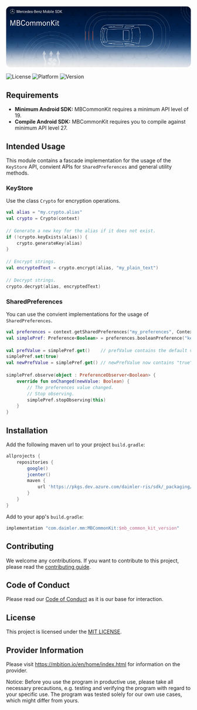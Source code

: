<!-- SPDX-License-Identifier: MIT -->

![MBCommonKit](logo.jpg "Banner")

![License](https://img.shields.io/badge/License-MIT-green)
![Platform](https://img.shields.io/badge/Platforms-Android-blue)
![Version](https://img.shields.io/badge/Azure%20Artifacts-2.0.3-orange)

## Requirements
* __Minimum Android SDK:__ MBCommonKit requires a minimum API level of 19. 
* __Compile Android SDK:__ MBCommonKit requires you to compile against minimum API level 27.

## Intended Usage

This module contains a fascade implementation for the usage of the `KeyStore` API, convient APIs for `SharedPreferences` and 
general utility methods.  

### KeyStore
Use the class `Crypto` for encryption operations.  
```kotlin
val alias = "my.crypto.alias"
val crypto = Crypto(context)

// Generate a new key for the alias if it does not exist.
if (!crypto.keyExists(alias)) {
    crypto.generateKey(alias)
}

// Encrypt strings.
val encryptedText = crypto.encrypt(alias, "my_plain_text")

// Decrypt strings.
crypto.decrypt(alias, encryptedText)
```

### SharedPreferences
You can use the convient implementations for the usage of `SharedPreferences`.  
```kotlin
val preferences = context.getSharedPreferences("my_preferences", Context.MODE_PRIVATE)
val simplePref: Preference<Boolean> = preferences.booleanPreference("key", false)

val prefValue = simplePref.get()    // prefValue contains the default value "false"
simplePref.set(true)
val newPrefValue = simplePref.get() // newPrefValue now contains "true"

simplePref.observe(object : PreferenceObserver<Boolean> {
    override fun onChanged(newValue: Boolean) {
        // The preferences value changed.
        // Stop observing.
        simplePref.stopObserving(this)
    }
}
```

## Installation

Add the following maven url to your project `build.gradle`:  
```gradle
allprojects {
    repositories {
        google()
        jcenter()
        maven {
            url 'https://pkgs.dev.azure.com/daimler-ris/sdk/_packaging/release/maven/v1'
        }
    }
}
```

Add to your app's `build.gradle`:  
```gradle
implementation "com.daimler.mm:MBCommonKit:$mb_common_kit_version"
```

## Contributing

We welcome any contributions.
If you want to contribute to this project, please read the [contributing guide](https://github.com/Daimler/MBSDK-CommonKit-Android/blob/master/CONTRIBUTING.md).

## Code of Conduct

Please read our [Code of Conduct](https://github.com/Daimler/daimler-foss/blob/master/CODE_OF_CONDUCT.md) as it is our base for interaction.

## License

This project is licensed under the [MIT LICENSE](https://github.com/Daimler/MBSDK-CommonKit-Android/blob/master/LICENSE).

## Provider Information

Please visit <https://mbition.io/en/home/index.html> for information on the provider.

Notice: Before you use the program in productive use, please take all necessary precautions,
e.g. testing and verifying the program with regard to your specific use.
The program was tested solely for our own use cases, which might differ from yours.
